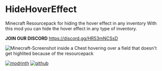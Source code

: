 # HideHoverEffect
Minecraft Resourcepack for hiding the hover effect in any inventory
With this mod you can hide the hover effect in any type of inventory.

**JOIN OUR DISCORD** https://discord.gg/HR53mNCSsD

![Minecraft-Screenshot inside a Chest hovering over a field that doesn't get highlited because of the resourcepack](https://tin.actually-needs-more.tech/65nd9IZMb.png)


[![modrinth](https://cdn.jsdelivr.net/npm/@intergrav/devins-badges@3/assets/cozy/available/modrinth_64h.png)](https://modrinth.com/resourcepack/hidehovereffect)
[![github](https://cdn.jsdelivr.net/npm/@intergrav/devins-badges@3/assets/cozy/available/github_64h.png)](https://github.com/itsmetin/hidehovereffect)
